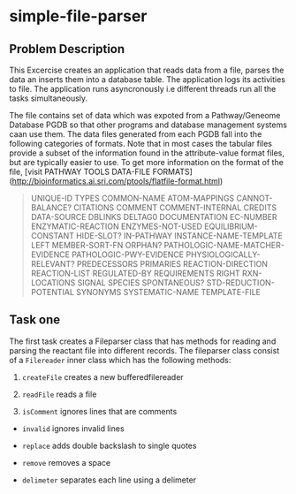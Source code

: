# simple-file-parser

## Problem Description
This Excercise creates an application that reads data from a file, parses the data an inserts them into a database table.
The application logs its activities to file.
The application runs asyncronously i.e different threads run all the tasks simultaneously.

The file contains set of data  which was expoted from a Pathway/Geneome Database PGDB so that other programs and database management systems caan use them.
The data files generated from each PGDB fall into the following categories of formats. Note that in most cases the tabular files provide a subset of the information found in the attribute-value format files, but are typically easier to use.
To get more information on the format of the file, [visit PATHWAY TOOLS DATA-FILE FORMATS] (http://bioinformatics.ai.sri.com/ptools/flatfile-format.html)


>    UNIQUE-ID
>    TYPES
>    COMMON-NAME
>    ATOM-MAPPINGS
>    CANNOT-BALANCE?
>  CITATIONS
>   COMMENT
>    COMMENT-INTERNAL
>   CREDITS
>    DATA-SOURCE
>    DBLINKS
>    DELTAG0
>    DOCUMENTATION
>    EC-NUMBER
>    ENZYMATIC-REACTION
>    ENZYMES-NOT-USED
>    EQUILIBRIUM-CONSTANT
>    HIDE-SLOT?
>    IN-PATHWAY
>    INSTANCE-NAME-TEMPLATE
>    LEFT
>    MEMBER-SORT-FN
>    ORPHAN?
>    PATHOLOGIC-NAME-MATCHER-EVIDENCE
>    PATHOLOGIC-PWY-EVIDENCE
>    PHYSIOLOGICALLY-RELEVANT?
>    PREDECESSORS
>    PRIMARIES
>    REACTION-DIRECTION
>    REACTION-LIST
>    REGULATED-BY
>    REQUIREMENTS
>    RIGHT
>    RXN-LOCATIONS
>    SIGNAL
>    SPECIES
>    SPONTANEOUS?
>    STD-REDUCTION-POTENTIAL
>    SYNONYMS
>    SYSTEMATIC-NAME
>    TEMPLATE-FILE

## Task one

The first task creates a Fileparser class that has methods for reading and parsing the reactant file into different records.
The fileparser class consist of a `Filereader` inner class which has the following methods:

1. `createFile` creates a new bufferedfilereader

2. `readFile` reads a file

3. `isComment` ignores lines that are comments

- `invalid` ignores invalid lines

- `replace` adds double backslash to single quotes

- `remove` removes a space

- `delimeter` separates each line using a delimeter



